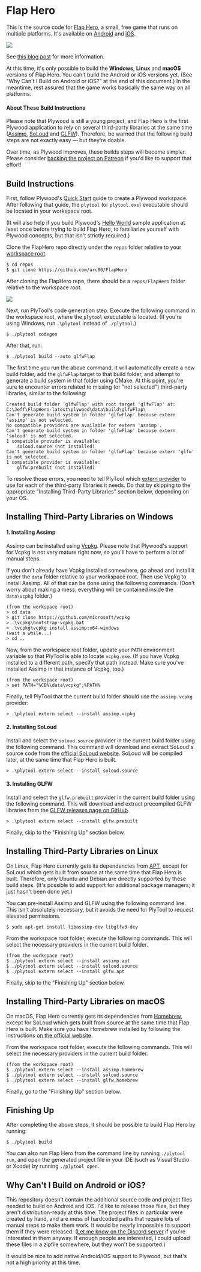 # Flap Hero

This is the source code for [Flap Hero](https://arc80.com/flaphero/), a small, free game that runs on multiple platforms. It's available on [Android](https://play.google.com/store/apps/details?id=com.arc80.flaphero) and [iOS](https://apps.apple.com/gb/app/flap-hero/id1538082494). 

![](https://arc80.com/images/flap-icon@2x.png)

See [this blog post](https://preshing.com/20201126/a-small-open-source-game-in-cpp) for more information.

At this time, it's only possible to build the **Windows**, **Linux** and **macOS** versions of Flap Hero. You can't build the Android or iOS versions yet. (See "Why Can't I Build on Android or iOS?" at the end of this document.) In the meantime, rest assured that the game works basically the same way on all platforms.

#### About These Build Instructions

Please note that Plywood is still a young project, and Flap Hero is the first Plywood application to rely on several third-party libraries at the same time ([Assimp](https://www.assimp.org/), [SoLoud](https://sol.gfxile.net/soloud/) and [GLFW](https://www.glfw.org/)). Therefore, be warned that the following build steps are not exactly easy — but they're doable.

Over time, as Plywood improves, these builds steps will become simpler. Please consider [backing the project on Patreon](https://www.patreon.com/preshing) if you'd like to support that effort!

## Build Instructions

First, follow Plywood's [Quick Start](https://plywood.arc80.com/docs/QuickStart) guide to create a Plywood workspace. After following that guide, the `plytool` (or `plytool.exe`) executable should be located in your workspace root.

(It will also help if you build Plywood's [Hello World](https://plywood.arc80.com/docs/QuickStart/HelloWorld) sample application at least once before trying to build Flap Hero, to familiarize yourself with Plywood concepts, but that isn't strictly required.)

Clone the FlapHero repo directly under the `repos` folder relative to your [workspace root](https://plywood.arc80.com/docs/DirectoryStructure).

    $ cd repos
    $ git clone https://github.com/arc80/FlapHero

After cloning the FlapHero repo, there should be a `repos/FlapHero` folder relative to the workspace root.

![](/flaphero-repo.svg)

Next, run PlyTool's code generation step. Execute the following command in the workspace root, where the `plytool` executable is located. (If you're using Windows, run `.\plytool` instead of `./plytool`.)

    $ ./plytool codegen

After that, run:

    $ ./plytool build --auto glfwFlap

The first time you run the above command, it will automatically create a new build folder, add the `glfwFlap` target to that build folder, and attempt to generate a build system in that folder using CMake. At this point, you're sure to encounter errors related to missing (or "not selected") third-party libraries, similar to the following:

    Created build folder 'glfwFlap' with root target 'glfwFlap' at: C:\Jeff\FlapHero-latest\plywood\data\build\glfwFlap\
    Can't generate build system in folder 'glfwFlap' because extern 'assimp' is not selected.
    No compatible providers are available for extern 'assimp'.
    Can't generate build system in folder 'glfwFlap' because extern 'soloud' is not selected.
    1 compatible provider is available:
        soloud.source (not installed)
    Can't generate build system in folder 'glfwFlap' because extern 'glfw' is not selected.
    1 compatible provider is available:
        glfw.prebuilt (not installed)

To resolve those errors, you need to tell PlyTool which [extern provider](https://plywood.arc80.com/docs/KeyConcepts#extern-providers) to use for each of the third-party libraries it needs. Do that by skipping to the appropriate "Installing Third-Party Libraries" section below, depending on your OS.

## Installing Third-Party Libraries on Windows

#### 1. Installing Assimp

Assimp can be installed using [Vcpkg](https://github.com/microsoft/vcpkg). Please note that Plywood's support for Vcpkg is not very mature right now, so you'll have to perform a lot of manual steps.

If you don't already have Vcpkg installed somewhere, go ahead and install it under the `data` folder relative to your workspace root. Then use Vcpkg to install Assimp. All of that can be done using the following commands. (Don't worry about making a mess; everything will be contained inside the `data\vcpkg` folder.)

    (from the workspace root)
    > cd data
    > git clone https://github.com/microsoft/vcpkg
    > .\vcpkg\bootstrap-vcpkg.bat
    > .\vcpkg\vcpkg install assimp:x64-windows
    (wait a while...)
    > cd ..

Now, from the workspace root folder, update your `PATH` environment variable so that PlyTool is able to locate `vcpkg.exe`. (If you have Vcpkg installed to a different path, specify that path instead. Make sure you've installed Assimp in that instance of Vcpkg, too.)

    (from the workspace root)
    > set PATH="%CD%\data\vcpkg";%PATH%

Finally, tell PlyTool that the current build folder should use the `assimp.vcpkg` provider:

    > .\plytool extern select --install assimp.vcpkg

#### 2. Installing SoLoud

Install and select the `soloud.source` provider in the current build folder using the following command. This command will download and extract SoLoud's source code from the [official SoLoud website](http://sol.gfxile.net/soloud/). SoLoud will be compiled later, at the same time that Flap Hero is built.

    > .\plytool extern select --install soloud.source

#### 3. Installing GLFW

Install and select the `glfw.prebuilt` provider in the current build folder using the following command. This will download and extract precompiled GLFW libraries from the [GLFW releases page on GitHub](https://github.com/glfw/glfw/releases).

    > .\plytool extern select --install glfw.prebuilt

Finally, skip to the "Finishing Up" section below.

## Installing Third-Party Libraries on Linux

On Linux, Flap Hero currently gets its dependencies from [APT](https://en.wikipedia.org/wiki/APT_(software)), except for SoLoud which gets built from source at the same time that Flap Hero is built. Therefore, only Ubuntu and Debian are directly supported by these build steps. (It's possible to add support for additional package managers; it just hasn't been done yet.)

You can pre-install Assimp and GLFW using the following command line. This isn't absolutely necessary, but it avoids the need for PlyTool to request elevated permissions.

    $ sudo apt-get install libassimp-dev libglfw3-dev

From the workspace root folder, execute the following commands. This will select the necessary providers in the current build folder.

    (from the workspace root)
    $ ./plytool extern select --install assimp.apt
    $ ./plytool extern select --install soloud.source
    $ ./plytool extern select --install glfw.apt

Finally, skip to the "Finishing Up" section below.

## Installing Third-Party Libraries on macOS

On macOS, Flap Hero currently gets its dependencies from [Homebrew](https://brew.sh/), except for SoLoud which gets built from source at the same time that Flap Hero is built. Make sure you have Homebrew installed by following the instructions [on the official website](https://brew.sh).

From the workspace root folder, execute the following commands. This will select the necessary providers in the current build folder.

    (from the workspace root)
    $ ./plytool extern select --install assimp.homebrew
    $ ./plytool extern select --install soloud.source
    $ ./plytool extern select --install glfw.homebrew

Finally, go to the "Finishing Up" section below.

## Finishing Up

After completing the above steps, it should be possible to build Flap Hero by running:

    $ ./plytool build
    
You can also run Flap Hero from the command line by running `./plytool run`, and open the generated project file in your IDE (such as Visual Studio or Xcode) by running `./plytool open`.

## Why Can't I Build on Android or iOS?

This repository doesn't contain the additional source code and project files needed to build on Android and iOS. I'd like to release those files, but they aren't distribution-ready at this time. The project files in particular were created by hand, and are mess of hardcoded paths that require lots of manual steps to make them work. It would be nearly impossible to support them if they were released. ([Let me know on the Discord server](https://discord.gg/WnQhuVF) if you're interested in them anyway. If enough people are interested, I could upload these files in a zipfile somewhere, but they won't be supported.)

It would be nice to add native Android/iOS support to Plywood, but that's not a high priority at this time.
